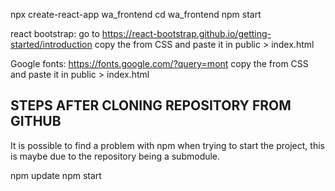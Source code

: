 


npx create-react-app wa_frontend 
cd wa_frontend
npm start

react bootstrap: 
go to https://react-bootstrap.github.io/getting-started/introduction 
copy the <link /> from CSS and paste it in public > index.html

Google fonts: 
https://fonts.google.com/?query=mont
copy the <link /> from CSS and paste it in public > index.html

## STEPS AFTER CLONING REPOSITORY FROM GITHUB 
It is possible to find a problem with npm when trying to start the project, this is maybe due to the repository 
being a submodule.

npm update 
npm start